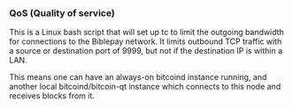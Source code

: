 ### QoS (Quality of service) ###

This is a Linux bash script that will set up tc to limit the outgoing bandwidth for connections to the Biblepay network. It limits outbound TCP traffic with a source or destination port of 9999, but not if the destination IP is within a LAN.

This means one can have an always-on bitcoind instance running, and another local bitcoind/bitcoin-qt instance which connects to this node and receives blocks from it.
